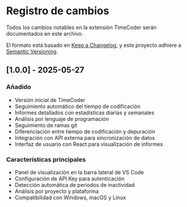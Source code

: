 # Registro de cambios

Todos los cambios notables en la extensión TimeCoder serán documentados en este archivo.

El formato está basado en [Keep a Changelog](https://keepachangelog.com/es-ES/1.0.0/),
y este proyecto adhiere a [Semantic Versioning](https://semver.org/spec/v2.0.0.html).

## [1.0.0] - 2025-05-27

### Añadido
- Versión inicial de TimeCoder
- Seguimiento automático del tiempo de codificación
- Informes detallados con estadísticas diarias y semanales
- Análisis por lenguaje de programación
- Seguimiento de ramas git
- Diferenciación entre tiempo de codificación y depuración
- Integración con API externa para sincronización de datos
- Interfaz de usuario con React para visualización de informes

### Características principales
- Panel de visualización en la barra lateral de VS Code
- Configuración de API Key para autenticación
- Detección automática de periodos de inactividad
- Análisis por proyecto y plataforma
- Compatibilidad con Windows, macOS y Linux
